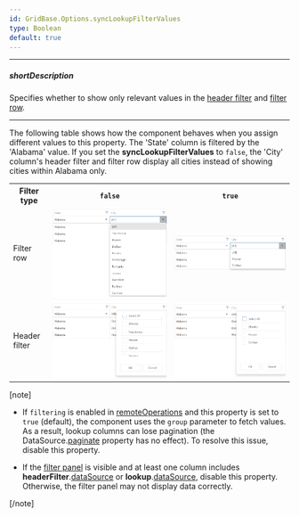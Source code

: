 ```yaml
---
id: GridBase.Options.syncLookupFilterValues
type: Boolean
default: true
---
```

---
##### shortDescription
Specifies whether to show only relevant values in the [header filter](/api-reference/10%20UI%20Components/GridBase/1%20Configuration/headerFilter '{basewidgetpath}/Configuration/headerFilter/') and [filter row](/api-reference/10%20UI%20Components/GridBase/1%20Configuration/filterRow '{basewidgetpath}/Configuration/filterRow/').

---
The following table shows how the component behaves when you assign different values to this property. The 'State' column is filtered by the 'Alabama' value. If you set the **syncLookupFilterValues** to `false`, the 'City' column's header filter and filter row display all cities instead of showing cities within Alabama only.

<table class="dx-table">
    <tr>
        <th>Filter type</th>
        <th><code>false</code></th>
        <th><code>true</code></th>
    </tr>
    <tr>
        <td>Filter row</td>
        <td><img src="/images/DataGrid/sync-lookup-filter-values/filter-row-false.png" alt="Filter row is not synced with Grid values" /></td>
        <td><img src="/images/DataGrid/sync-lookup-filter-values/filter-row-true.png" alt="Filter row is synced with Grid values" /></td>
    </tr>
    <tr>
        <td>Header filter</td>
        <td><img src="/images/DataGrid/sync-lookup-filter-values/header-filter-false.png" alt="Header filter is not synced with Grid values" /></td>
        <td><img src="/images/DataGrid/sync-lookup-filter-values/header-filter-true.png" alt="Header filter is synced with Grid values" /></td>
    </tr>
</table>

[note]

- If `filtering` is enabled in [remoteOperations](/api-reference/10%20UI%20Components/dxDataGrid/1%20Configuration/remoteOperations '{basewidgetpath}/Configuration/remoteOperations/') and this property is set to `true` (default), the component uses the `group` parameter to fetch values. As a result, lookup columns can lose pagination (the DataSource.[paginate](/api-reference/30%20Data%20Layer/DataSource/1%20Configuration/paginate.md '/Documentation/ApiReference/Data_Layer/DataSource/Configuration/#paginate') property has no effect). To resolve this issue, disable this property.

- If the [filter panel](/api-reference/10%20UI%20Components/GridBase/1%20Configuration/filterPanel '{basewidgetpath}/Configuration/filterPanel/') is visible and at least one column includes **headerFilter**.[dataSource](/api-reference/_hidden/GridBaseColumn/headerFilter/dataSource.md '{basewidgetpath}/Configuration/columns/headerFilter/#dataSource') or **lookup**.[dataSource](/api-reference/_hidden/GridBaseColumn/lookup/dataSource.md '{basewidgetpath}/Configuration/columns/lookup/#dataSource'), disable this property. Otherwise, the filter panel may not display data correctly.

[/note]